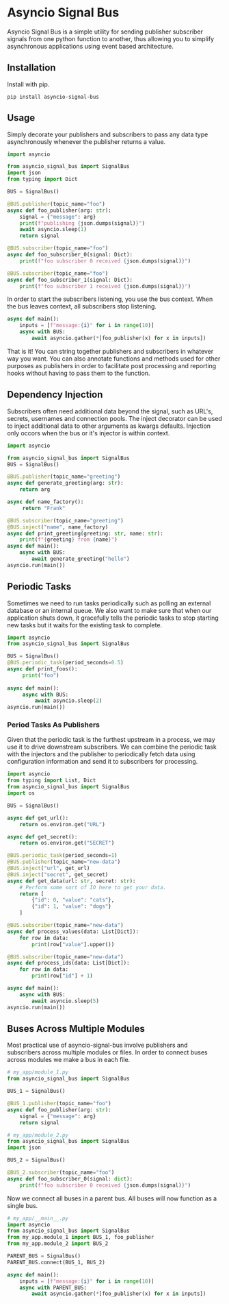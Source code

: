 # Asyncio Signal Bus

Asyncio Signal Bus is a simple utility for sending publisher subscriber 
signals from one python function to another, thus allowing you to simplify asynchronous 
applications using event based architecture.

## Installation
Install with pip.

```shell
pip install asyncio-signal-bus
```

## Usage
Simply decorate your publishers and subscribers to pass any data type asynchronously 
whenever the publisher returns a value. 

```python
import asyncio

from asyncio_signal_bus import SignalBus
import json
from typing import Dict

BUS = SignalBus()

@BUS.publisher(topic_name="foo")
async def foo_publisher(arg: str):
    signal = {"message": arg}
    print(f"publishing {json.dumps(signal)}")
    await asyncio.sleep(1)
    return signal

@BUS.subscriber(topic_name="foo")
async def foo_subscriber_0(signal: Dict):
    print(f"foo subscriber 0 received {json.dumps(signal)}")

@BUS.subscriber(topic_name="foo")
async def foo_subscriber_1(signal: Dict):
    print(f"foo subscriber 1 received {json.dumps(signal)}")
```

In order to start the subscribers listening, you use the bus context. When the bus 
leaves context, all subscribers stop listening.
```python
async def main():
    inputs = [f"message:{i}" for i in range(10)]
    async with BUS:
        await asyncio.gather(*[foo_publisher(x) for x in inputs])
```
That is it! You can string together publishers and subscribers in whatever way you want.
You can also annotate functions and methods used for other purposes as publishers in 
order to facilitate post processing and reporting hooks without having to pass them 
to the function.

## Dependency Injection
Subscribers often need additional data beyond the signal, such as URL's, secrets, 
usernames and connection pools. The inject decorator can be used to inject additional 
data to other arguments as kwargs defaults. Injection only occors when the bus or it's 
injector is within context.
```python
import asyncio

from asyncio_signal_bus import SignalBus
BUS = SignalBus()

@BUS.publisher(topic_name="greeting")
async def generate_greeting(arg: str):
    return arg

async def name_factory():
     return "Frank"

@BUS.subscriber(topic_name="greeting")
@BUS.inject("name", name_factory)
async def print_greeting(greeting: str, name: str):
    print(f"{greeting} from {name}")
async def main():
    async with BUS:
        await generate_greeting("hello")
asyncio.run(main())
```
## Periodic Tasks
Sometimes we need to run tasks periodically such as polling an external database or an 
internal queue. We also want to make sure that when our application shuts down, it 
gracefully tells the periodic tasks to stop starting new tasks but it waits for the 
existing task to complete.
```python
import asyncio
from asyncio_signal_bus import SignalBus

BUS = SignalBus()
@BUS.periodic_task(period_seconds=0.5)
async def print_foos():
     print("foo")
     
async def main():
     async with BUS:
         await asyncio.sleep(2)
asyncio.run(main())
```
### Period Tasks As Publishers
Given that the periodic task is the furthest upstream in a process, we may use it to
drive downstream subscribers. We can combine the periodic task with the injectors and 
the publisher to periodically fetch data using configuration information and send it 
to subscribers for processing.

```python
import asyncio
from typing import List, Dict
from asyncio_signal_bus import SignalBus
import os

BUS = SignalBus()

async def get_url():
    return os.environ.get("URL")

async def get_secret():
    return os.environ.get("SECRET")

@BUS.periodic_task(period_seconds=1)
@BUS.publisher(topic_name="new-data")
@BUS.inject("url", get_url)
@BUS.inject("secret", get_secret)
async def get_data(url: str, secret: str):
    # Perform some sort of IO here to get your data.
    return [
        {"id": 0, "value": "cats"},
        {"id": 1, "value": "dogs"}
    ]

@BUS.subscriber(topic_name="new-data")
async def process_values(data: List[Dict]):
    for row in data:
        print(row["value"].upper())

@BUS.subscriber(topic_name="new-data")
async def process_ids(data: List[Dict]):
    for row in data:
        print(row["id"] + 1)

async def main():
    async with BUS:
        await asyncio.sleep(5)
asyncio.run(main())
```

## Buses Across Multiple Modules
Most practical use of asyncio-signal-bus involve publishers and subscribers across 
multiple modules or files. In order to connect buses across modules we make a bus in 
each file.

```python
# my_app/module_1.py
from asyncio_signal_bus import SignalBus

BUS_1 = SignalBus()

@BUS_1.publisher(topic_name="foo")
async def foo_publisher(arg: str):
    signal = {"message": arg}
    return signal
```

```python
# my_app/module_2.py
from asyncio_signal_bus import SignalBus
import json

BUS_2 = SignalBus()

@BUS_2.subscriber(topic_name="foo")
async def foo_subscriber_0(signal: dict):
    print(f"foo subscriber 0 received {json.dumps(signal)}")
```

Now we connect all buses in a parent bus. All buses will now function as a single bus.

```python
# my_app/__main__.py
import asyncio
from asyncio_signal_bus import SignalBus
from my_app.module_1 import BUS_1, foo_publisher
from my_app.module_2 import BUS_2

PARENT_BUS = SignalBus()
PARENT_BUS.connect(BUS_1, BUS_2)

async def main():
    inputs = [f"message:{i}" for i in range(10)]
    async with PARENT_BUS:
        await asyncio.gather(*[foo_publisher(x) for x in inputs])
```
